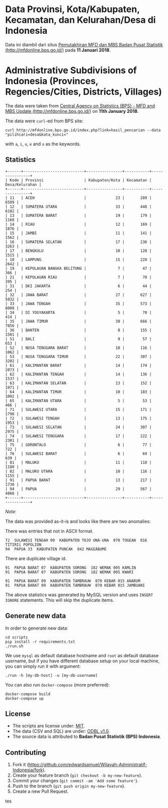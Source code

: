 # Data Provinsi, Kota/Kabupaten, Kecamatan, dan Kelurahan/Desa di Indonesia
Data ini diambil dari situs [Pemutakhiran MFD dan MBS
Badan Pusat Statistik (http://mfdonline.bps.go.id/)](http://mfdonline.bps.go.id/) pada **11 Januari 2018**.

# Administrative Subdivisions of Indonesia (Provinces, Regencies/Cities, Districts, Villages)
The data were taken from [Central Agency on Statistics (BPS) - MFD and MBS Update (http://mfdonline.bps.go.id/)](http://mfdonline.bps.go.id/) on **11th January 2018**.

The data were `curl`-ed from BPS site:

    curl http://mfdonline.bps.go.id/index.php?link=hasil_pencarian --data "pilihcari=desa&kata_kunci="
    
with `a`, `i`, `u`, `e` and `o` as the keywords.

## Statistics

```
+------+---------------------------+----------------+-----------+----------------+
| Kode | Provinsi                  | Kabupaten/Kota | Kecamatan | Desa/Kelurahan |
+------+---------------------------+----------------+-----------+----------------+
| 11   | ACEH                      |             23 |       289 |           6509 |
| 12   | SUMATERA UTARA            |             33 |       448 |           6102 |
| 13   | SUMATERA BARAT            |             19 |       179 |           1160 |
| 14   | RIAU                      |             12 |       169 |           1876 |
| 15   | JAMBI                     |             11 |       141 |           1562 |
| 16   | SUMATERA SELATAN          |             17 |       236 |           3263 |
| 17   | BENGKULU                  |             10 |       128 |           1515 |
| 18   | LAMPUNG                   |             15 |       228 |           2642 |
| 19   | KEPULAUAN BANGKA BELITUNG |              7 |        47 |            366 |
| 21   | KEPULAUAN RIAU            |              7 |        70 |            395 |
| 31   | DKI JAKARTA               |              6 |        44 |            254 |
| 32   | JAWA BARAT                |             27 |       627 |           5832 |
| 33   | JAWA TENGAH               |             35 |       573 |           8008 |
| 34   | DI YOGYAKARTA             |              5 |        78 |            414 |
| 35   | JAWA TIMUR                |             38 |       666 |           7856 |
| 36   | BANTEN                    |              8 |       155 |           1501 |
| 51   | BALI                      |              9 |        57 |            653 |
| 52   | NUSA TENGGARA BARAT       |             10 |       116 |           1062 |
| 53   | NUSA TENGGARA TIMUR       |             22 |       307 |           3202 |
| 61   | KALIMANTAN BARAT          |             14 |       174 |           2073 |
| 62   | KALIMANTAN TENGAH         |             14 |       136 |           1537 |
| 63   | KALIMANTAN SELATAN        |             13 |       152 |           1971 |
| 64   | KALIMANTAN TIMUR          |             10 |       103 |           1002 |
| 65   | KALIMANTAN UTARA          |              5 |        53 |            466 |
| 71   | SULAWESI UTARA            |             15 |       171 |           1790 |
| 72   | SULAWESI TENGAH           |             13 |       175 |           1953 |
| 73   | SULAWESI SELATAN          |             24 |       307 |           2975 |
| 74   | SULAWESI TENGGARA         |             17 |       222 |           2301 |
| 75   | GORONTALO                 |              6 |        77 |            722 |
| 76   | SULAWESI BARAT            |              6 |        69 |            639 |
| 81   | MALUKU                    |             11 |       118 |           1180 |
| 82   | MALUKU UTARA              |             10 |       116 |           1155 |
| 91   | PAPUA BARAT               |             13 |       217 |           1730 |
| 94   | PAPUA                     |             29 |       567 |           4866 |
+------+---------------------------+----------------+-----------+----------------+
```

*Note*:

The data was provided as-it-is and looks like there are two anomalies:

There was entries that not in ASCII format.

```
72  SULAWESI TENGAH 09  KABUPATEN TOJO UNA-UNA  070 TOGEAN  016 TITIRIí POPOLION
94  PAPUA 33  KABUPATEN PUNCAK  042 MAGEÁBUME
```

There are duplicate village id.

```
91  PAPUA BARAT 07  KABUPATEN SORONG  182 WEMAK 005 KAMLIN
91  PAPUA BARAT 07  KABUPATEN SORONG  182 WEMAK 005 KWARI

91  PAPUA BARAT 09  KABUPATEN TAMBRAUW  070 KEBAR 015 ANARUM
91  PAPUA BARAT 09  KABUPATEN TAMBRAUW  070 KEBAR 015 JAMBUANI
```

The above statistics was generated by MySQL version and uses `INSERT IGNORE` statements.
This will skip the duplicate items.

## Generate new data

In order to generate new data:

    cd scripts
    pip install -r requirements.txt
    ./run.sh

We use `mysql` as default database hostname and `root` as default database username, but if you have different database setup on your local machine, you can simply run it with argument:

    ./run -h [my-db-host] -u [my-db-username]

You can also run `docker-compose` (more preferred):

    docker-compose build
    docker-compose up

## License

* The scripts are license under: [MIT](license.md).
* The data (CSV and SQL) are under: [ODBL v1.0](odbl-10.md).
* The source data is attributed to **Badan Pusat Statistik (BPS) Indonesia**.

## Contributing

1. Fork it (https://github.com/edwardsamuel/Wilayah-Administratif-Indonesia/fork).
2. Create your feature branch (`git checkout -b my-new-feature`).
3. Commit your changes (`git commit -am 'Add some feature'`).
4. Push to the branch (`git push origin my-new-feature`).
5. Create a new Pull Request.

tes

